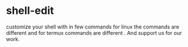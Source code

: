 # shell-edit
customize your shell with in few commands for linux the commands are different and for termux commands are different . And support us for our work.
